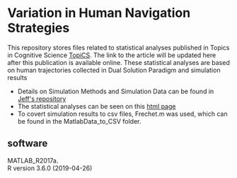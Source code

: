 # Variation in Human Navigation Strategies

This repository stores files related to statistical analyses published in Topics in Cognitive Science [TopiCS](https://onlinelibrary.wiley.com/journal/17568765). 
The link to the article will be updated here after this publication is available online. These statistical analyses are based on human trajectories collected in Dual Solution Paradigm and simulation results
  * Details on Simulation Methods and Simulation Data can be found in [Jeff's repository](https://github.com/jkrichma/PathPlanning)
  * The statistical analyses can be seen on this [html page](https://carolhechuanxiuyue.github.io/Variation-in-Human-Navigation-Strategies/)
  * To covert simulation results to csv files, Frechet.m was used, which can be found in the MatlabData_to_CSV folder.

## software
   MATLAB_R2017a.  
   R version 3.6.0 (2019-04-26)


